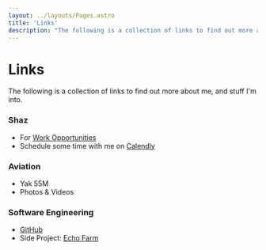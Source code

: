 ```yaml
---
layout: ../layouts/Pages.astro
title: 'Links'
description: "The following is a collection of links to find out more about me, and stuff I'm into."
---
```

# Links

The following is a collection of links to find out more about me, and stuff I'm into.

### Shaz

- For [Work Opportunities](https://gist.github.com/shaz-r/4bf59c1cb82bf258c35dd83bb63bd8ac)
- Schedule some time with me on [Calendly](https://calendly.com/shaz-r)

### Aviation

- Yak 55M
- Photos & Videos

### Software Engineering

- [GitHub](https://github.com/shaz-r)
- Side Project: [Echo Farm](https://echo.farm)

